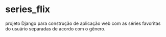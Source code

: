 # series_flix
projeto Django para construção de aplicação web com as séries favoritas do usuário separadas de acordo com o gênero.
